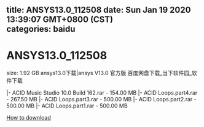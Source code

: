 
title: ANSYS13.0_112508
date: Sun Jan 19 2020 13:39:07 GMT+0800 (CST)    
categories: baidu
---

# ANSYS13.0_112508
size: 1.92 GB
 ansys13.0下载|ansys V13.0 官方版 百度网盘下载_当下软件园_软件下载
 
|- ACID Music Studio 10.0 Build 162.rar - 154.00 MB
|- ACID Loops.part4.rar - 267.50 MB
|- ACID Loops.part3.rar - 500.00 MB
|- ACID Loops.part2.rar - 500.00 MB
|- ACID Loops.part1.rar - 500.00 MB

[How to download](https://bpcam.bemobtrk.com/go/2ceec3aa-1ca2-46d6-b9ff-aaa5c184517c?jno=3665)